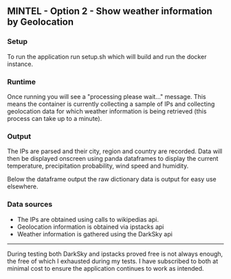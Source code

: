 ## MINTEL - Option 2 - Show weather information by Geolocation

### Setup
To run the application run setup.sh which will build and run the docker instance.  

### Runtime 
Once running you will see a "processing please wait..." message.  This means the container is currently collecting a sample of IPs and collecting geolocation data for which weather information is being retrieved (this process can take up to a minute).

### Output
The IPs are parsed and their city, region and country are recorded.  Data will then be displayed onscreen using panda dataframes to display the current temperature, precipitation probability, wind speed and humidity.

Below the dataframe output the raw dictionary data is output for easy use elsewhere.

### Data sources
- The IPs are obtained using calls to wikipedias api.
- Geolocation information is obtained via ipstacks api
- Weather information is gathered using the DarkSky api

---
During testing both DarkSky and ipstacks proved free is not always enough, the free of which I exhausted during my tests.  I have subscribed to both at minimal cost to ensure the application continues to work as intended.


 